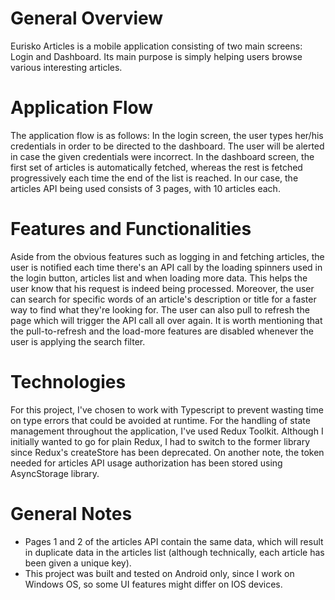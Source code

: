 # General Overview

Eurisko Articles is a mobile application consisting of two main screens: Login and Dashboard. Its main purpose is simply helping users browse various interesting articles.

# Application Flow
The application flow is as follows: 
In the login screen, the user types her/his credentials in order to be directed to the dashboard. The user will be alerted in case the given credentials were incorrect.
In the dashboard screen, the first set of articles is automatically fetched, whereas the rest is fetched progressively each time the end of the list is reached. In our case, the articles API being used consists of 3 pages, with 10 articles each.

# Features and Functionalities
Aside from the obvious features such as logging in and fetching articles, the user is notified each time there's an API call by the loading spinners used in the login button, articles list and when loading more data. This helps the user know that his request is indeed being processed. 
Moreover, the user can search for specific words of an article's description or title for a faster way to find what they're looking for.
The user can also pull to refresh the page which will trigger the API call all over again. It is worth mentioning that the pull-to-refresh and the load-more features are disabled whenever the user is applying the search filter.

# Technologies
For this project, I've chosen to work with Typescript to prevent wasting time on type errors that could be avoided at runtime. For the handling of state management throughout the application, I've used Redux Toolkit. Although I initially wanted to go for plain Redux, I had to switch to the former library since Redux's createStore has been deprecated.
On another note, the token needed for articles API usage authorization has been stored using AsyncStorage library.

# General Notes
- Pages 1 and 2 of the articles API contain the same data, which will result in duplicate data in the articles list (although technically, each article has been given a unique key).
- This project was built and tested on Android only, since I work on Windows OS, so some UI features might differ on IOS devices.
